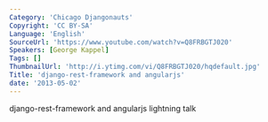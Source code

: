 ```yaml
---
Category: 'Chicago Djangonauts'
Copyright: 'CC BY-SA'
Language: 'English'
SourceUrl: 'https://www.youtube.com/watch?v=Q8FRBGTJ020'
Speakers: [George Kappel]
Tags: []
ThumbnailUrl: 'http://i.ytimg.com/vi/Q8FRBGTJ020/hqdefault.jpg'
Title: 'django-rest-framework and angularjs'
date: '2013-05-02'
---
```

django-rest-framework and angularjs lightning talk

